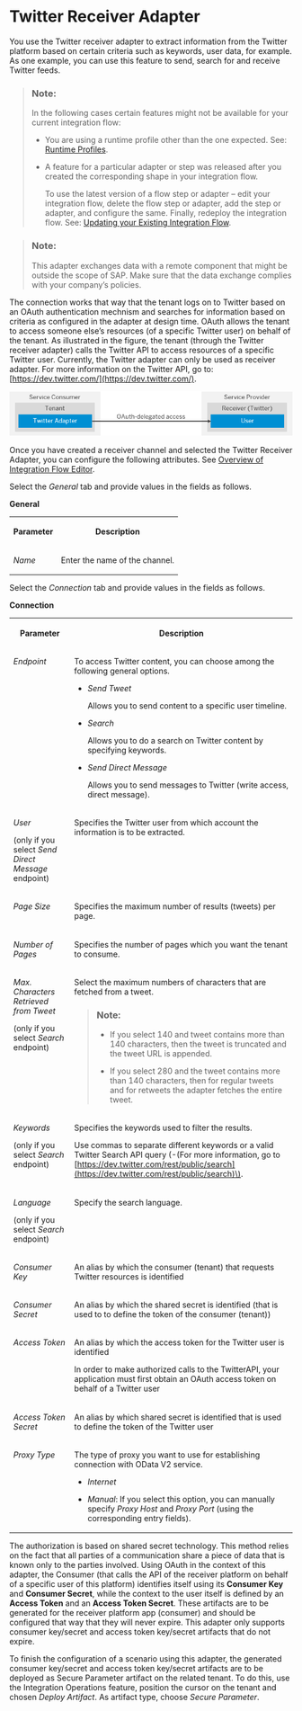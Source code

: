 <!-- loio453c174be6ca4098a8c99dc4c1262d25 -->

# Twitter Receiver Adapter

You use the Twitter receiver adapter to extract information from the Twitter platform based on certain criteria such as keywords, user data, for example. As one example, you can use this feature to send, search for and receive Twitter feeds.

> ### Note:  
> In the following cases certain features might not be available for your current integration flow:
> 
> -   You are using a runtime profile other than the one expected. See: [Runtime Profiles](IntegrationSettings/runtime-profiles-8007daa.md).
> 
> -   A feature for a particular adapter or step was released after you created the corresponding shape in your integration flow.
> 
>     To use the latest version of a flow step or adapter – edit your integration flow, delete the flow step or adapter, add the step or adapter, and configure the same. Finally, redeploy the integration flow. See: [Updating your Existing Integration Flow](updating-your-existing-integration-flow-1f9e879.md).

> ### Note:  
> This adapter exchanges data with a remote component that might be outside the scope of SAP. Make sure that the data exchange complies with your company’s policies.

The connection works that way that the tenant logs on to Twitter based on an OAuth authentication mechnism and searches for information based on criteria as configured in the adapter at design time. OAuth allows the tenant to access someone else’s resources \(of a specific Twitter user\) on behalf of the tenant. As illustrated in the figure, the tenant \(through the Twitter receiver adapter\) calls the Twitter API to access resources of a specific Twitter user. Currently, the Twitter adapter can only be used as receiver adapter. For more information on the Twitter API, go to: [https://dev.twitter.com/](https://dev.twitter.com/).

![](images/Twitter_Adapter_OAuth_Mechanism_d23ff1f.png)

Once you have created a receiver channel and selected the Twitter Receiver Adapter, you can configure the following attributes. See [Overview of Integration Flow Editor](overview-of-integration-flow-editor-db10beb.md).

Select the *General* tab and provide values in the fields as follows.

**General**


<table>
<tr>
<th valign="top">

Parameter



</th>
<th valign="top">

Description



</th>
</tr>
<tr>
<td valign="top">

*Name*



</td>
<td valign="top">

Enter the name of the channel.



</td>
</tr>
</table>

Select the *Connection* tab and provide values in the fields as follows.

**Connection**


<table>
<tr>
<th valign="top">

Parameter



</th>
<th valign="top">

Description



</th>
</tr>
<tr>
<td valign="top">

*Endpoint* 



</td>
<td valign="top">

To access Twitter content, you can choose among the following general options.

-   *Send Tweet*

    Allows you to send content to a specific user timeline.

-   *Search*

    Allows you to do a search on Twitter content by specifying keywords.

-   *Send Direct Message*

    Allows you to send messages to Twitter \(write access, direct message\).




</td>
</tr>
<tr>
<td valign="top">

*User*

\(only if you select *Send Direct Message* endpoint\)



</td>
<td valign="top">

Specifies the Twitter user from which account the information is to be extracted.



</td>
</tr>
<tr>
<td valign="top">

*Page Size* 



</td>
<td valign="top">

Specifies the maximum number of results \(tweets\) per page.



</td>
</tr>
<tr>
<td valign="top">

*Number of Pages* 



</td>
<td valign="top">

Specifies the number of pages which you want the tenant to consume.



</td>
</tr>
<tr>
<td valign="top">

*Max. Characters Retrieved from Tweet*

\(only if you select *Search* endpoint\)



</td>
<td valign="top">

Select the maximum numbers of characters that are fetched from a tweet.

> ### Note:  
> -   If you select 140 and tweet contains more than 140 characters, then the tweet is truncated and the tweet URL is appended.
> 
> -   If you select 280 and the tweet contains more than 140 characters, then for regular tweets and for retweets the adapter fetches the entire tweet.



</td>
</tr>
<tr>
<td valign="top">

*Keywords*

\(only if you select *Search* endpoint\)



</td>
<td valign="top">

Specifies the keywords used to filter the results.

Use commas to separate different keywords or a valid Twitter Search API query \(-\(For more information, go to [https://dev.twitter.com/rest/public/search](https://dev.twitter.com/rest/public/search)\).



</td>
</tr>
<tr>
<td valign="top">

*Language*

\(only if you select *Search* endpoint\)



</td>
<td valign="top">

Specify the search language.



</td>
</tr>
<tr>
<td valign="top">

*Consumer Key* 



</td>
<td valign="top">

An alias by which the consumer \(tenant\) that requests Twitter resources is identified



</td>
</tr>
<tr>
<td valign="top">

*Consumer Secret* 



</td>
<td valign="top">

An alias by which the shared secret is identified \(that is used to to define the token of the consumer \(tenant\)\)



</td>
</tr>
<tr>
<td valign="top">

*Access Token* 



</td>
<td valign="top">

An alias by which the access token for the Twitter user is identified

In order to make authorized calls to the TwitterAPI, your application must first obtain an OAuth access token on behalf of a Twitter user



</td>
</tr>
<tr>
<td valign="top">

*Access Token Secret* 



</td>
<td valign="top">

An alias by which shared secret is identified that is used to define the token of the Twitter user



</td>
</tr>
<tr>
<td valign="top">

*Proxy Type*



</td>
<td valign="top">

The type of proxy you want to use for establishing connection with OData V2 service.

-   *Internet*

-   *Manual*: If you select this option, you can manually specify *Proxy Host* and *Proxy Port* \(using the corresponding entry fields\).




</td>
</tr>
</table>

The authorization is based on shared secret technology. This method relies on the fact that all parties of a communication share a piece of data that is known only to the parties involved. Using OAuth in the context of this adapter, the Consumer \(that calls the API of the receiver platform on behalf of a specific user of this platform\) identifies itself using its **Consumer Key** and **Consumer Secret**, while the context to the user itself is defined by an **Access Token** and an **Access Token Secret**. These artifacts are to be generated for the receiver platform app \(consumer\) and should be configured that way that they will never expire. This adapter only supports consumer key/secret and access token key/secret artifacts that do not expire.

To finish the configuration of a scenario using this adapter, the generated consumer key/secret and access token key/secret artifacts are to be deployed as Secure Parameter artifact on the related tenant. To do this, use the Integration Operations feature, position the cursor on the tenant and chosen *Deploy Artifact*. As artifact type, choose *Secure Parameter*.

